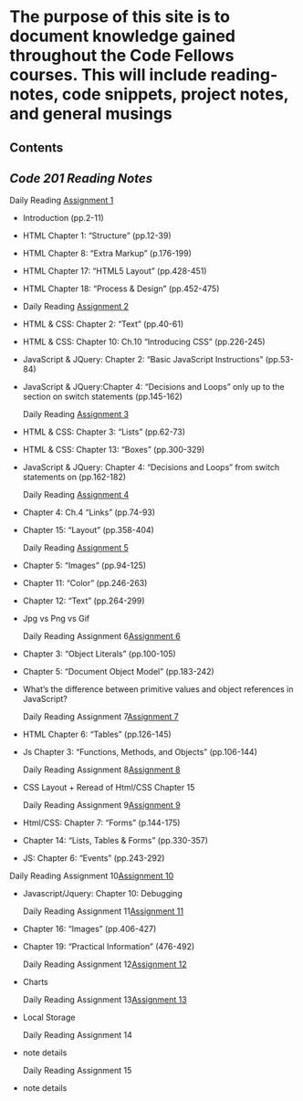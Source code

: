 
<!--layout: page
title: "Reading Notes"
permalink: /reading-notes/
-->

# The purpose of this site is to document knowledge gained throughout the Code Fellows courses. This will include reading-notes, code snippets, project notes, and general musings

## Contents
  
## ***Code 201 Reading Notes***
  
  Daily Reading [Assignment 1](reading-notes/class-01.md)
  
* Introduction (pp.2-11)
* HTML Chapter 1: “Structure” (pp.12-39)
* HTML Chapter 8: “Extra Markup” (p.176-199)
* HTML Chapter 17: “HTML5 Layout” (pp.428-451)
* HTML Chapter 18: “Process & Design” (pp.452-475)
  
* Daily Reading [Assignment 2](reading-notes/class-02.md)
  
* HTML & CSS: Chapter 2: “Text” (pp.40-61)
* HTML & CSS: Chapter 10: Ch.10 “Introducing CSS” (pp.226-245)
* JavaScript & JQuery: Chapter 2: “Basic JavaScript Instructions” (pp.53-84)
* JavaScript & JQuery:Chapter 4: “Decisions and Loops” only up to the section on switch statements (pp.145-162)

   Daily Reading [Assignment 3](reading-notes/class-03.md)
  
* HTML & CSS: Chapter 3: “Lists” (pp.62-73)
* HTML & CSS: Chapter 13: “Boxes” (pp.300-329)
* JavaScript & JQuery: Chapter 4: “Decisions and Loops” from switch statements on (pp.162-182)

    Daily Reading [Assignment 4](reading-notes/class-04.md)

* Chapter 4: Ch.4 “Links” (pp.74-93)
* Chapter 15: “Layout” (pp.358-404)

   Daily Reading [Assignment 5](reading-notes/class-05.md)

* Chapter 5: “Images” (pp.94-125)
* Chapter 11: “Color” (pp.246-263)
* Chapter 12: “Text” (pp.264-299)
* Jpg vs Png vs Gif

   Daily Reading Assignment 6[Assignment 6](reading-notes/class-06.md)

* Chapter 3: “Object Literals” (pp.100-105)
* Chapter 5: “Document Object Model” (pp.183-242)
* What’s the difference between primitive values and object references in JavaScript?

   Daily Reading Assignment 7[Assignment 7](reading-notes/class-07.md)

* HTML Chapter 6: “Tables” (pp.126-145)
* Js Chapter 3: “Functions, Methods, and Objects” (pp.106-144)

   Daily Reading Assignment 8[Assignment 8](reading-notes/class-08.md)

* CSS Layout + Reread of Html/CSS Chapter 15

   Daily Reading Assignment 9[Assignment 9](reading-notes/class-09.md)

* Html/CSS: Chapter 7: “Forms” (p.144-175)
* Chapter 14: “Lists, Tables & Forms” (pp.330-357)
* JS: Chapter 6: “Events” (pp.243-292)

 Daily Reading Assignment 10[Assignment 10](reading-notes/class-10.md)

* Javascript/Jquery: Chapter 10: Debugging

   Daily Reading Assignment 11[Assignment 11](reading-notes/class-11.md)

* Chapter 16: “Images” (pp.406-427)
* Chapter 19: “Practical Information” (476-492)

   Daily Reading Assignment 12[Assignment 12](reading-notes/class-12.md)

* Charts

   Daily Reading Assignment 13[Assignment 13](reading-notes/class-13.md)

* Local Storage

   Daily Reading Assignment 14

* note details

   Daily Reading Assignment 15

* note details
